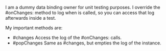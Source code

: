 I am a dummy data binding owner for unit testing purposes. I override the #onChanges: method to log when is called, so you can access that log afterwards inside a test.

My important methods are:

- #changes Access the log of the #onChanges: calls.
- #popChanges Same as #changes, but empties the log of the instance.